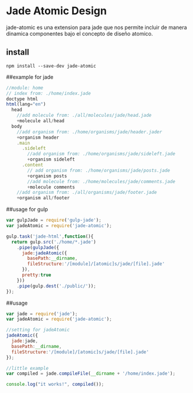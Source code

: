 # Jade Atomic Design
jade-atomic es una extension para jade que nos permite incluir de manera dinamica componentes bajo el concepto de diseño atomico.

## install
```
npm install --save-dev jade-atomic
```

##example for jade
```js
//module: home
// index from: ./home/index.jade
doctype html
html(lang="en")
  head
    //add molecule from: ./all/molecules/jade/head.jade
    +molecule all/head
  body
    //add organism from: ./home/organisms/jade/header.jader
    +organism header
    .main
      .sideleft
        //add organism from: ./home/organisms/jade/sideleft.jade
        +organism sideleft
      .content
        // add organism from: ./home/organisms/jade/posts.jade
        +organism posts
        //add molecule from: ./home/molecules/jade/comments.jade
        +molecule comments
    //add organism from: ./all/organisms/jade/footer.jade
    +organism all/footer
```
##usage for gulp
```js
var gulpJade = require('gulp-jade');
var jadeAtomic = require('jade-atomic');

gulp.task('jade-html',function(){
  return gulp.src('./home/*.jade')
    .pipe(gulpJade({
      jade:jadeAtomic({
        basePath:__dirname,
        fileStructure:'/[module]/[atomic]s/jade/[file].jade'
      }),
      pretty:true
    }))
    .pipe(gulp.dest('./public/')); 
});
```

##usage
```js
var jade = require('jade');
var jadeAtomic = require('jade-atomic');

//setting for jadeAtomic
jadeAtomic({
  jade:jade,
  basePath:__dirname,
  fileStructure:'/[module]/[atomic]s/jade/[file].jade'
});

//little example
var compiled = jade.compileFile(__dirname + '/home/index.jade');

console.log("it works!", compiled());
```

